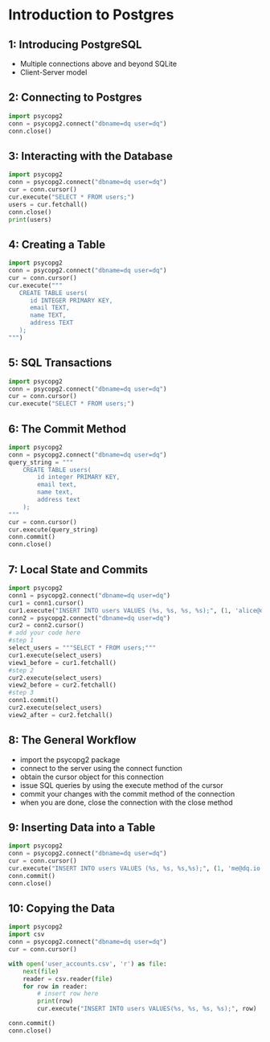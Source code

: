 # Introduction to Postgres

## 1: Introducing PostgreSQL
- Multiple connections above and beyond SQLite
- Client-Server model

## 2: Connecting to Postgres
```python
import psycopg2
conn = psycopg2.connect("dbname=dq user=dq")
conn.close()
```

## 3: Interacting with the Database
```python
import psycopg2
conn = psycopg2.connect("dbname=dq user=dq")
cur = conn.cursor()
cur.execute("SELECT * FROM users;")
users = cur.fetchall()
conn.close()
print(users)
```

## 4: Creating a Table
```python
import psycopg2
conn = psycopg2.connect("dbname=dq user=dq")
cur = conn.cursor()
cur.execute("""
   CREATE TABLE users(
      id INTEGER PRIMARY KEY,
      email TEXT,
      name TEXT,
      address TEXT
   );
""")
```

## 5: SQL Transactions
```python
import psycopg2
conn = psycopg2.connect("dbname=dq user=dq")
cur = conn.cursor()
cur.execute("SELECT * FROM users;")
```

## 6: The Commit Method
```python
import psycopg2
conn = psycopg2.connect("dbname=dq user=dq")
query_string = """
    CREATE TABLE users(
        id integer PRIMARY KEY, 
        email text,
        name text,
        address text
    );
"""
cur = conn.cursor()
cur.execute(query_string)
conn.commit()
conn.close()
```

## 7: Local State and Commits
```python
import psycopg2
conn1 = psycopg2.connect("dbname=dq user=dq")
cur1 = conn1.cursor()
cur1.execute("INSERT INTO users VALUES (%s, %s, %s, %s);", (1, 'alice@dataquest.io', 'Alice', '99 Fake Street'))
conn2 = psycopg2.connect("dbname=dq user=dq")
cur2 = conn2.cursor()
# add your code here
#step 1
select_users = """SELECT * FROM users;"""
cur1.execute(select_users)
view1_before = cur1.fetchall()
#step 2
cur2.execute(select_users)
view2_before = cur2.fetchall()
#step 3
conn1.commit()
cur2.execute(select_users)
view2_after = cur2.fetchall()
```

## 8: The General Workflow
- import the psycopg2 package
- connect to the server using the connect function
- obtain the cursor object for this connection
- issue SQL queries by using the execute method of the cursor
- commit your changes with the commit method of the connection
- when you are done, close the connection with the close method

## 9: Inserting Data into a Table
```python
import psycopg2
conn = psycopg2.connect("dbname=dq user=dq")
cur = conn.cursor()
cur.execute("INSERT INTO users VALUES (%s, %s, %s,%s);", (1, 'me@dq.io', 'me', '125 Fake Steet'))
conn.commit()
conn.close()
```

## 10: Copying the Data
```python
import psycopg2
import csv
conn = psycopg2.connect("dbname=dq user=dq")
cur = conn.cursor()

with open('user_accounts.csv', 'r') as file:
    next(file)
    reader = csv.reader(file)
    for row in reader:
        # insert row here
        print(row)
        cur.execute("INSERT INTO users VALUES(%s, %s, %s, %s);", row)

conn.commit()
conn.close()
```
